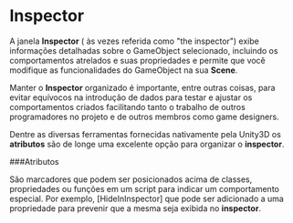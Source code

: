 # Inspector

A janela **Inspector** ( às vezes referida como "the inspector") exibe informações detalhadas sobre o GameObject selecionado, incluindo os comportamentos atrelados e suas propriedades e permite que você modifique as funcionalidades do GameObject na sua **Scene**.

Manter o **Inspector** organizado é importante, entre outras coisas, para evitar equívocos na introdução de dados para testar e ajustar os comportamentos criados facilitando tanto o trabalho de outros programadores no projeto e de outros membros como game designers.

Dentre as diversas ferramentas fornecidas nativamente pela Unity3D os **atributos** são de longe uma excelente opção para organizar o **inspector**. 

###Atributos

São marcadores que podem ser posicionados acima de classes, propriedades ou funções em um script para indicar um comportamento especial. Por exemplo, [HideInInspector] que pode ser adicionado a uma propriedade para prevenir que a mesma seja exibida no **inspector**.




